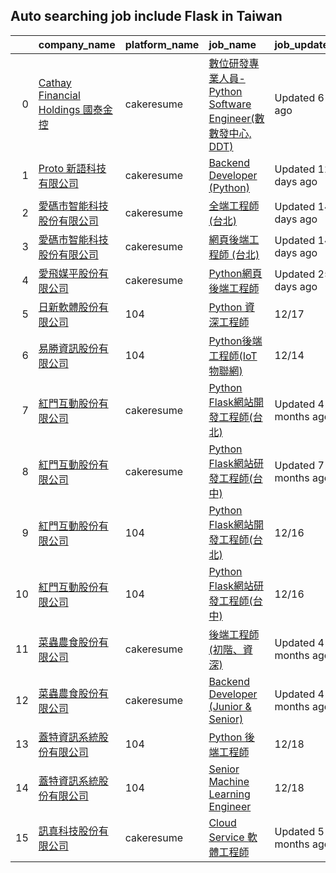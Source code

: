 ## Auto searching job include Flask in Taiwan


|    | company_name                                                                               | platform_name   | job_name                                                                                                                                     | job_update_time      |
|---:|:-------------------------------------------------------------------------------------------|:----------------|:---------------------------------------------------------------------------------------------------------------------------------------------|:---------------------|
|  0 | [Cathay Financial Holdings 國泰金控](https://www.cakeresume.com/companies/cathayholdings)  | cakeresume      | [數位研發專業人員-Python Software Engineer(數數發中心, DDT)](https://www.cakeresume.com/companies/cathayholdings/jobs/f5c69a)                | Updated 6 days ago   |
|  1 | [Proto 新語科技有限公司](https://www.cakeresume.com/companies/proto-cx)                    | cakeresume      | [Backend Developer (Python)](https://www.cakeresume.com/companies/proto-cx/jobs/backend-developer-python)                                    | Updated 12 days ago  |
|  2 | [愛碼市智能科技股份有限公司](https://www.cakeresume.com/companies/imarts)                  | cakeresume      | [全端工程師 (台北)](https://www.cakeresume.com/companies/imarts/jobs/full-engineer-a09a83)                                                   | Updated 14 days ago  |
|  3 | [愛碼市智能科技股份有限公司](https://www.cakeresume.com/companies/imarts)                  | cakeresume      | [網頁後端工程師 (台北)](https://www.cakeresume.com/companies/imarts/jobs/senior-software-engineer-10852a)                                    | Updated 14 days ago  |
|  4 | [愛飛媒平股份有限公司](https://www.cakeresume.com/companies/avmapping)                     | cakeresume      | [Python網頁後端工程師](https://www.cakeresume.com/companies/avmapping/jobs/web-backend-engineer-c24e5a)                                      | Updated 25 days ago  |
|  5 | [日新軟體股份有限公司](www.104.com.tw/company/oi77qwg?jobsource=jolist_c_relevance)        | 104             | [Python 資深工程師](www.104.com.tw/job/6yfn5?jobsource=jolist_c_relevance)                                                                   | 12/17                |
|  6 | [易勝資訊股份有限公司](www.104.com.tw/company/1a2x6bj8og?jobsource=jolist_c_relevance)     | 104             | [Python後端工程師(IoT物聯網)](www.104.com.tw/job/719e5?jobsource=jolist_c_relevance)                                                         | 12/14                |
|  7 | [紅門互動股份有限公司](https://www.cakeresume.com/companies/eagleeye-5332f1)               | cakeresume      | [Python Flask網站開發工程師(台北)](https://www.cakeresume.com/companies/eagleeye-5332f1/jobs/python-flask-web-development-engineer-taipei)   | Updated 4 months ago |
|  8 | [紅門互動股份有限公司](https://www.cakeresume.com/companies/eagleeye-5332f1)               | cakeresume      | [Python Flask網站研發工程師(台中)](https://www.cakeresume.com/companies/eagleeye-5332f1/jobs/python-flask-website-r-amp-d-engineer-taichung) | Updated 7 months ago |
|  9 | [紅門互動股份有限公司](www.104.com.tw/company/oh4m67k?jobsource=jolist_c_relevance)        | 104             | [Python Flask網站開發工程師(台北)](www.104.com.tw/job/6xtfl?jobsource=jolist_c_relevance)                                                    | 12/16                |
| 10 | [紅門互動股份有限公司](www.104.com.tw/company/oh4m67k?jobsource=jolist_c_relevance)        | 104             | [Python Flask網站研發工程師(台中)](www.104.com.tw/job/6kf9h?jobsource=jolist_c_relevance)                                                    | 12/16                |
| 11 | [菜蟲農食股份有限公司](https://www.cakeresume.com/companies/tsaitung)                      | cakeresume      | [後端工程師 (初階、資深)](https://www.cakeresume.com/companies/tsaitung/jobs/back-end-engineer-initial-senior)                               | Updated 4 months ago |
| 12 | [菜蟲農食股份有限公司](https://www.cakeresume.com/companies/tsaitung)                      | cakeresume      | [Backend Developer (Junior & Senior)](https://www.cakeresume.com/companies/tsaitung/jobs/backend-developer-junior-senior)                    | Updated 4 months ago |
| 13 | [蓋特資訊系統股份有限公司](www.104.com.tw/company/1a2x6biptb?jobsource=jolist_c_relevance) | 104             | [Python 後端工程師](www.104.com.tw/job/6vdrl?jobsource=jolist_c_relevance)                                                                   | 12/18                |
| 14 | [蓋特資訊系統股份有限公司](www.104.com.tw/company/1a2x6biptb?jobsource=jolist_c_relevance) | 104             | [Senior Machine Learning Engineer](www.104.com.tw/job/6e6r8?jobsource=jolist_c_relevance)                                                    | 12/18                |
| 15 | [訊真科技股份有限公司](https://www.cakeresume.com/companies/truetel)                       | cakeresume      | [Cloud Service 軟體工程師](https://www.cakeresume.com/companies/truetel/jobs/cloud-service-software-engineer)                                | Updated 5 months ago |